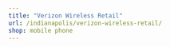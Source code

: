 ```yaml
---
title: "Verizon Wireless Retail"
url: /indianapolis/verizon-wireless-retail/
shop: mobile phone
---
```

